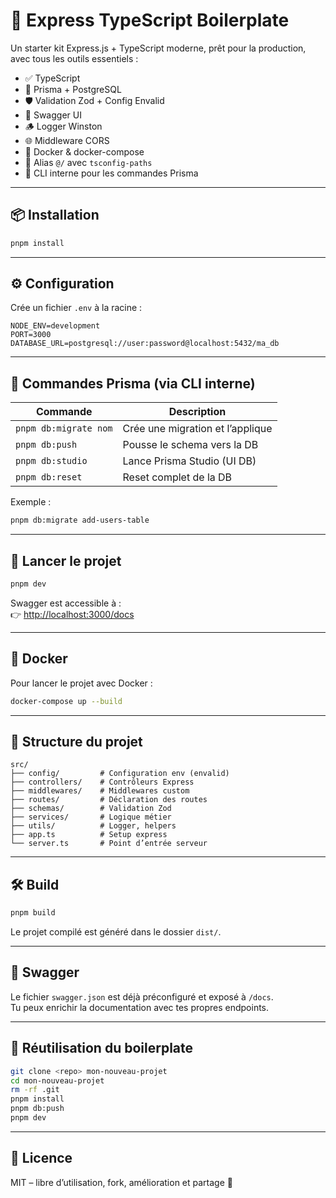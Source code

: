 # 🚀 Express TypeScript Boilerplate

Un starter kit Express.js + TypeScript moderne, prêt pour la production, avec tous les outils essentiels :

- ✅ TypeScript
- 🧱 Prisma + PostgreSQL
- 🛡️ Validation Zod + Config Envalid
- 📘 Swagger UI
- 🪵 Logger Winston
- 🌐 Middleware CORS
- 🐳 Docker & docker-compose
- 🧩 Alias `@/` avec `tsconfig-paths`
- 🔁 CLI interne pour les commandes Prisma

---

## 📦 Installation

```bash
pnpm install
```

---

## ⚙️ Configuration

Crée un fichier `.env` à la racine :

```env
NODE_ENV=development
PORT=3000
DATABASE_URL=postgresql://user:password@localhost:5432/ma_db
```

---

## 🧱 Commandes Prisma (via CLI interne)

| Commande                  | Description                               |
|---------------------------|-------------------------------------------|
| `pnpm db:migrate nom`     | Crée une migration et l’applique          |
| `pnpm db:push`            | Pousse le schema vers la DB               |
| `pnpm db:studio`          | Lance Prisma Studio (UI DB)               |
| `pnpm db:reset`           | Reset complet de la DB                    |

Exemple :
```bash
pnpm db:migrate add-users-table
```

---

## 🚀 Lancer le projet

```bash
pnpm dev
```

Swagger est accessible à :  
👉 [http://localhost:3000/docs](http://localhost:3000/docs)

---

## 🐳 Docker

Pour lancer le projet avec Docker :

```bash
docker-compose up --build
```

---

## 📁 Structure du projet

```
src/
├── config/         # Configuration env (envalid)
├── controllers/    # Contrôleurs Express
├── middlewares/    # Middlewares custom
├── routes/         # Déclaration des routes
├── schemas/        # Validation Zod
├── services/       # Logique métier
├── utils/          # Logger, helpers
├── app.ts          # Setup express
└── server.ts       # Point d’entrée serveur
```

---

## 🛠️ Build

```bash
pnpm build
```

Le projet compilé est généré dans le dossier `dist/`.

---

## 📘 Swagger

Le fichier `swagger.json` est déjà préconfiguré et exposé à `/docs`.  
Tu peux enrichir la documentation avec tes propres endpoints.

---

## 🔁 Réutilisation du boilerplate

```bash
git clone <repo> mon-nouveau-projet
cd mon-nouveau-projet
rm -rf .git
pnpm install
pnpm db:push
pnpm dev
```

---

## 📄 Licence

MIT – libre d’utilisation, fork, amélioration et partage 🙌